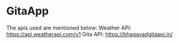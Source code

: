 # GitaApp
The apis used are mentioned below:
  Weather API: https://api.weatherapi.com/v1
  Gita API: https://bhagavadgitaapi.in/
